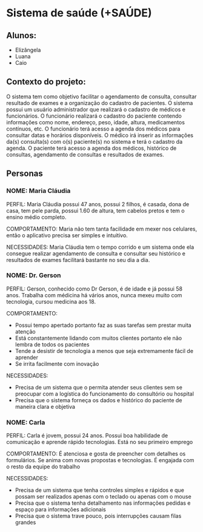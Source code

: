 # Sistema de saúde (+SAÚDE)

## Alunos:
* Elizângela
* Luana
* Caio
  
## Contexto do projeto:
O sistema tem como objetivo facilitar o agendamento de consulta, consultar resultado de exames e a organização do cadastro de pacientes. 
O sistema possui um usuário administrador que realizará o cadastro de médicos e funcionários. O funcionário realizará o cadastro do paciente contendo informações como nome, endereço, peso, idade, altura, medicamentos contínuos, etc. O funcionário terá acesso a agenda dos médicos para consultar datas e horários disponíveis.
O médico irá inserir as informações da(s) consulta(s) com o(s) paciente(s) no sistema e terá o cadastro da agenda.
O paciente terá acesso a agenda dos médicos, histórico de consultas, agendamento de consultas e resultados de exames.  

## Personas
### NOME: Maria Cláudia

PERFIL: Maria Cláudia possui 47 anos, possui 2 filhos, é casada, dona de casa, tem pele parda, possui 1.60 de altura, tem cabelos pretos e tem o ensino médio completo. 

COMPORTAMENTO: Maria não tem tanta facilidade em mexer nos celulares, então o aplicativo precisa ser simples e intuitivo. 

NECESSIDADES: Maria Cláudia tem o tempo corrido e um sistema onde ela consegue realizar agendamento de consulta e consultar seu histórico e resultados de exames facilitará bastante no seu dia a dia.

### NOME: Dr. Gerson

PERFIL: Gerson, conhecido como Dr Gerson, é de idade e já possui 58 anos. Trabalha com médicina há vários anos, nunca mexeu muito com tecnologia, cursou medicina aos 18.

COMPORTAMENTO: 
 - Possui tempo apertado portanto faz as suas tarefas sem prestar muita atenção  
 - Está constantemente lidando com muitos clientes portanto ele não lembra de todos os pacientes 
 - Tende a desistir de tecnologia a menos que seja extremamente fácil de aprender 
 - Se irrita facilmente com inovação

NECESSIDADES: 
 - Precisa de um sistema que o permita atender seus clientes sem se preocupar com a logística do funcionamento do consultório ou hospital 
 - Precisa que o sistema forneça os dados e histórico do paciente de maneira clara e objetiva

### NOME: Carla

PERFIL: Carla é jovem, possui 24 anos. Possui boa habilidade de comunicação e aprende rápido tecnologias. Está no seu primeiro emprego 

COMPORTAMENTO: É atenciosa e gosta de preencher com detalhes os formulários. Se anima com novas propostas e tecnologias. É engajada com o resto da equipe do trabalho 

NECESSIDADES: 
 - Precisa de um sistema que tenha controles simples e rápidos e que possam ser realizados apenas com o teclado ou apenas com o mouse
 - Precisa que o sistema tenha detalhamento nas informações pedidas e espaço para informações adicionais
 - Precisa que o sistema trave pouco, pois interrupções causam filas grandes 
